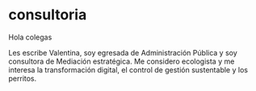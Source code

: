 # consultoria

Hola colegas

Les escribe Valentina, soy egresada de Administración Pública y soy consultora de Mediación estratégica. 
Me considero ecologista y me interesa la transformación digital, el control de gestión sustentable y los perritos.
